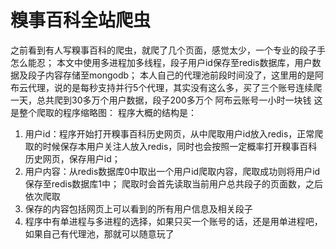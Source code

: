 # 糗事百科全站爬虫

之前看到有人写糗事百科的爬虫，就爬了几个页面，感觉太少，一个专业的段子手怎么能忍；
本文中使用多进程加多线程，段子用户id保存至redis数据库，用户数据及段子内容存储至mongodb；
本人自己的代理池前段时间没了，这里用的是阿布云代理，说的是每秒支持并行5个代理，其实没有这么多，买了三个账号连续爬一天，总共爬到30多万个用户数据，段子200多万个
阿布云账号一小时一块钱
这是整个爬取的程序缩略图：
程序大概的结构是：

1. 用户id：程序开始打开糗事百科历史网页，从中爬取用户id放入redis，正常爬取的时候保存本用户关注人放入redis，同时也会按照一定概率打开糗事百科历史网页，保存用户id；
2. 用户内容：从redis数据库0中取出一个用户id爬取内容，爬取成功则将用户id保存至redis数据库1中；
爬取时会首先读取当前用户总共段子的页面数，之后依次爬取
3. 保存的内容包括网页上可以看到的所有用户信息及相关段子
4. 程序中有单进程与多进程的选择，如果只买一个账号的话，还是用单进程吧，如果自己有代理池，那就可以随意玩了
 
